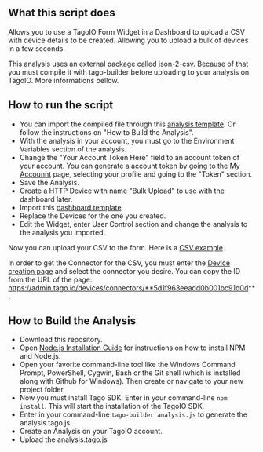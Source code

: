 ## What this script does
Allows you to use a TagoIO Form Widget in a Dashboard to upload a CSV with device details to be created. Allowing you to upload a bulk of devices in a few seconds.

This analysis uses an external package called json-2-csv. Because of that you must compile it with tago-builder before uploading to your analysis on TagoIO. More informations bellow.

## How to run the script
* You can import the compiled file through this [analysis template](). Or follow the instructions on "How to Build the Analysis".
* With the analysis in your account, you must go to the Environment Variables section of the analysis.
* Change the "Your Account Token Here" field to an account token of your account. You can generate a account token by going to the [My Accounnt](https://admin.tago.io/account) page, selecting your profile and going to the "Token" section.
* Save the Analysis.
* Create a HTTP Device with name "Bulk Upload" to use with the dashboard later.
* Import this [dashboard template](http://admin.tago.io/template/5d4c6ddd9723f8001b9395b4).
* Replace the Devices for the one you created.
* Edit the Widget, enter User Control section and change the analysis to the analysis you imported.

Now you can upload your CSV to the form. Here is a [CSV example](https://raw.githubusercontent.com/tago-io/analysis-example-bulkupload/master/example.csv).

In order to get the Connector for the CSV, you must enter the [Device creation page](https://admin.tago.io/devices/connectors) and select the connector you desire. You can copy the ID from the URL of the page: https://admin.tago.io/devices/connectors/**5d1f963eeadd0b001bc91d0d**.

## How to Build the Analysis
* Download this repository.
* Open [Node.js Installation Guide](https://nodejs.org/en/download/package-manager/) for instructions on how to install NPM and Node.js.
* Open your favorite command-line tool like the Windows Command Prompt, PowerShell, Cygwin, Bash or the Git shell (which is installed along with Github for Windows). Then create or navigate to your new project folder.
* Now you must install Tago SDK. Enter in your command-line `npm install`. This will start the installation of the TagoIO SDK.
* Enter in your command-line `tago-builder analysis.js` to generate the analysis.tago.js.
* Create an Analysis on your TagoIO account.
* Upload the analysis.tago.js
